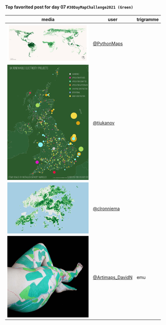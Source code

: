 #### Top favorited post for day 07 `#30DayMapChallenge2021 (Green)`

| media | user | trigramme |
|-------|------|-----------|
| ![image](../uploads/82b4e43fb799d1440bdc0d9cbf3332e2/image.png) |[@PythonMaps](https://twitter.com/PythonMaps/status/1457396679804702728)||
| ![image](../uploads/e84d87547317f59ac448b059a77486b6/image.png) |[@tjukanov](https://twitter.com/tjukanov/status/1457251472794525697)||
| ![image](../uploads/91912f2afd846fe02e767873fff7e23f/image.png) |[@clronniema](https://twitter.com/clronniema/status/1457256511734906881)||
| ![image](../uploads/1dba3f947c0ca20898023eedd065f263/image.png) |[@Artimaps_DavidN](https://twitter.com/Artimaps_DavidN/status/1457372206216908803)|emu|